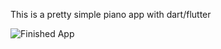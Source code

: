 This is a pretty simple piano app with dart/flutter

![Finished App](https://github.com/umidjonov/demos/blob/master/quize.gif)

